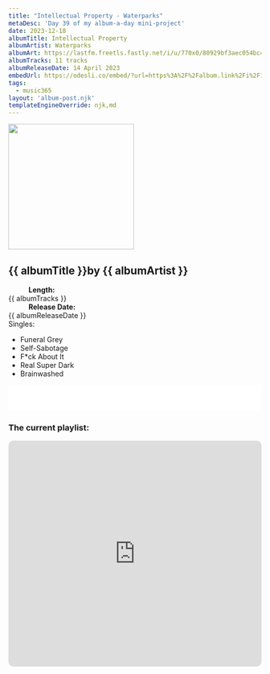 ```yaml
---
title: "Intellectual Property - Waterparks"
metaDesc: 'Day 39 of my album-a-day mini-project'
date: 2023-12-18
albumTitle: Intellectual Property
albumArtist: Waterparks
albumArt: https://lastfm.freetls.fastly.net/i/u/770x0/80929bf3aec054bc4d97625673642e9c.jpg#80929bf3aec054bc4d97625673642e9c
albumTracks: 11 tracks
albumReleaseDate: 14 April 2023
embedUrl: https://odesli.co/embed/?url=https%3A%2F%2Falbum.link%2Fi%2F1665219864&theme=light
tags:
  - music365
layout: 'album-post.njk'
templateEngineOverride: njk,md
---
```

<aside class="album-profile">
  <div class="album-profile__image">
    <img class="album-image" width="250" height="250" crossorigin="anonymous" src="{{ albumArt }}"/>
  </div>
  <div class="aside__content">
    <h1><strong>{{ albumTitle }}</strong>by {{ albumArtist }}</h1>
    <dl>
      <div>
        <dd><strong>Length:</strong></dd>
        <dt>{{ albumTracks }}</dt>
      </div>
      <div>
        <dd><strong>Release Date:</strong></dd>
        <dt>{{ albumReleaseDate }}</dt>
      </div>
      <div class="singles">
        <span>Singles:</span>
        <ul>
          <li>Funeral Grey</li>
          <li>Self-Sabotage</li>
          <li>F*ck About It</li>
          <li>Real Super Dark</li>
          <li>Brainwashed</li>
        </ul>
      </div>
    </dl>
    <div class="color-grid">
      <div class="color-grid__container">
					<span class="color color--1"></span>
					<span class="color color--2"></span>
					<span class="color color--3"></span>
      </div>
    </div>
  </div>
</aside>

<iframe width="100%" height="52" src={{ embedUrl }} frameborder="0" allowfullscreen sandbox="allow-same-origin allow-scripts allow-presentation allow-popups allow-popups-to-escape-sandbox" allow="clipboard-read; clipboard-write"></iframe>

### The current playlist:

<iframe allow="autoplay *; encrypted-media *; fullscreen *; clipboard-write" frameborder="0" height="450" style="width:100%;max-width:660px;overflow:hidden;border-radius:10px;" sandbox="allow-forms allow-popups allow-same-origin allow-scripts allow-storage-access-by-user-activation allow-top-navigation-by-user-activation" src="https://embed.music.apple.com/gb/playlist/music365/pl.u-AkAmEd9ix4MAZYJ"></iframe>
